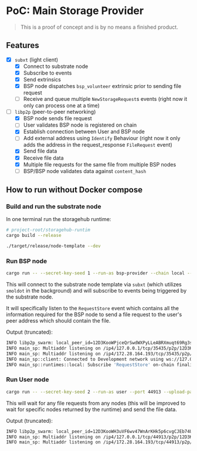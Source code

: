 # PoC: Main Storage Provider

> This is a proof of concept and is by no means a finished product.

## Features

- [x] `subxt` (light client)
  - [x] Connect to substrate node
  - [x] Subscribe to events
  - [x] Send extrinsics
  - [x] BSP node dispatches `bsp_volunteer` extrinsic prior to sending file request
  - [ ] Receive and queue multiple `NewStorageRequest`s events (right now it only can process one at a time)
- [ ] `libp2p` (peer-to-peer networking)
  - [x] BSP node sends file request
  - [ ] User validates BSP node is registered on chain
  - [x] Establish connection between User and BSP node
  - [ ] Add external address using `Identify` Behaviour (right now it only adds the address in the request_response `FileRequest` event)
  - [x] Send file data
  - [x] Receive file data
  - [x] Multiple file requests for the same file from multiple BSP nodes
  - [ ] BSP/BSP node validates data against `content_hash`

## How to run without Docker compose

### Build and run the substrate node

In one terminal run the storagehub runtime:

```bash
# project-root/storagehub-runtim
cargo build --release

./target/release/node-template --dev
```

### Run BSP node

```bash
cargo run -- --secret-key-seed 1 --run-as bsp-provider --chain local --port 35435 --download-path "/tmp/downloaded-files"
```

This will connect to the substrate node template via `subxt` (which utilizes `smoldot` in the background) and will subscribe to events being triggered by the substrate node.

It will specifically listen to the `RequestStore` event which contains all the information required for the BSP node to send a file request to the user's peer address which should contain the file.

Output (truncated):

```bash
INFO libp2p_swarm: local_peer_id=12D3KooWPjceQrSwdWXPyLLeABRXmuqt69Rg3sBYbU1Nft9HyQ6X
INFO main_sp: Multiaddr listening on /ip4/127.0.0.1/tcp/35435/p2p/12D3KooWPjceQrSwdWXPyLLeABRXmuqt69Rg3sBYbU1Nft9HyQ6X
INFO main_sp: Multiaddr listening on /ip4/172.28.164.193/tcp/35435/p2p/12D3KooWPjceQrSwdWXPyLLeABRXmuqt69Rg3sBYbU1Nft9HyQ6X
INFO main_sp::client: Connected to Development network using ws://127.0.0.1:9944 * Substrate node Substrate Node vRuntimeVersion { spec_version: 100, transaction_version: 1 }
INFO main_sp::runtimes::local: Subscribe 'RequestStore' on-chain finalized event
```

### Run User node

```bash
cargo run -- --secret-key-seed 2 --run-as user --port 44913 --upload-path "./files-to-upload"
```

This will wait for any file requests from any nodes (this will be improved to wait for specific nodes returned by the runtime) and send the file data.

Output (truncated):

```bash
INFO libp2p_swarm: local_peer_id=12D3KooWH3uVF6wv47WnArKHk5p6cvgCJEb74UTmxztmQDc298L3
INFO main_sp: Multiaddr listening on /ip4/127.0.0.1/tcp/44913/p2p/12D3KooWH3uVF6wv47WnArKHk5p6cvgCJEb74UTmxztmQDc298L3
INFO main_sp: Multiaddr listening on /ip4/172.28.164.193/tcp/44913/p2p/12D3KooWH3uVF6wv47WnArKHk5p6cvgCJEb74UTmxztmQDc298L3
```
